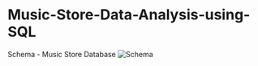 # Music-Store-Data-Analysis-using-SQL

Schema - Music Store Database
![Schema](https://github.com/user-attachments/assets/7e50ed65-2682-43b2-b3df-748ed1b597fc)
